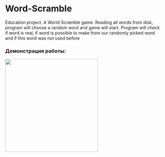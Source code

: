 # Word-Scramble
Education project. A World Scramble game. Reading all words from disk, program will choose a random word and game will start. Program will check if word is real, if word is possible to make from our randomly picked word and if this word was not used before

### Демонстрация работы:
 <img src="demonstration.gif" width=300> 
